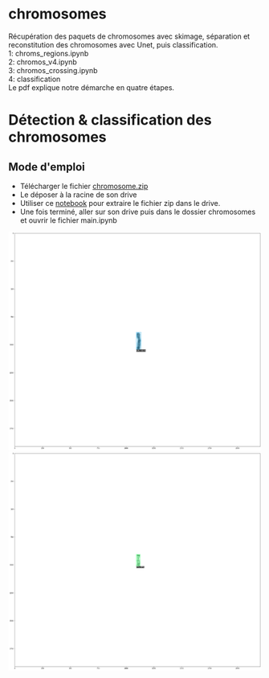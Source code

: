 # chromosomes
Récupération des paquets de chromosomes avec skimage, séparation et reconstitution des chromosomes avec Unet, puis classification.<br>
    1: chroms_regions.ipynb <br>
    2: chromos_v4.ipynb<br>
    3: chromos_crossing.ipynb<br>
    4: classification<br>
Le pdf explique notre démarche en quatre étapes. <br>

# Détection & classification des chromosomes

## Mode d'emploi

- Télécharger le fichier [chromosome.zip](https://drive.google.com/file/d/10mNQQci91k7KldJt2jK71mTfg27Om9w5/view?usp=sharing)
- Le déposer à la racine de son drive 
- Utiliser ce [notebook](https://colab.research.google.com/drive/1PfoegBEAkXSoovWabKU0z8yc_N1LOUzQ "Extract_zip") pour extraire le fichier zip dans le drive.
- Une fois terminé, aller sur son drive puis dans le dossier chromosomes et ouvrir le fichier main.ipynb

![image](/images/result.png)
![image](/images/result2.png)
